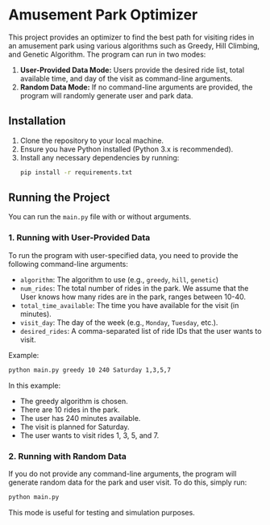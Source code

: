 # Amusement Park Optimizer

This project provides an optimizer to find the best path for visiting rides in an amusement park using various algorithms such as Greedy, Hill Climbing, and Genetic Algorithm. The program can run in two modes:
1. **User-Provided Data Mode:** Users provide the desired ride list, total available time, and day of the visit as command-line arguments.
2. **Random Data Mode:** If no command-line arguments are provided, the program will randomly generate user and park data.

## Installation

1. Clone the repository to your local machine.
2. Ensure you have Python installed (Python 3.x is recommended).
3. Install any necessary dependencies by running:
   ```bash
   pip install -r requirements.txt
   ```

## Running the Project

You can run the `main.py` file with or without arguments.

### 1. Running with User-Provided Data

To run the program with user-specified data, you need to provide the following command-line arguments:
- `algorithm`: The algorithm to use (e.g., `greedy`, `hill`, `genetic`)
- `num_rides`: The total number of rides in the park. We assume that the User knows how many rides are in the park, ranges between 10-40.
- `total_time_available`: The time you have available for the visit (in minutes).
- `visit_day`: The day of the week (e.g., `Monday`, `Tuesday`, etc.).
- `desired_rides`: A comma-separated list of ride IDs that the user wants to visit.

Example:
```bash
python main.py greedy 10 240 Saturday 1,3,5,7
```

In this example:
- The greedy algorithm is chosen. 
- There are 10 rides in the park. 
- The user has 240 minutes available. 
- The visit is planned for Saturday. 
- The user wants to visit rides 1, 3, 5, and 7.

 ### 2. Running with Random Data
If you do not provide any command-line arguments, the program will generate random data for the park and user visit. To do this, simply run:

```bash
python main.py
```
This mode is useful for testing and simulation purposes.
